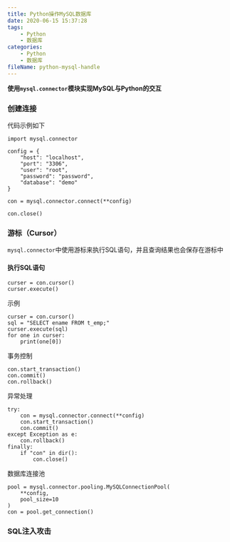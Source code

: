 ```yaml
---
title: Python操作MySQL数据库
date: 2020-06-15 15:37:28
tags:
	- Python
	- 数据库
categories:
	- Python
	- 数据库
fileName: python-mysql-handle
---
```


**使用`mysql.connector`模块实现MySQL与Python的交互**

### 创建连接

代码示例如下

```
import mysql.connector

config = {
    "host": "localhost",
    "port": "3306",
    "user": "root",
    "password": "password",
    "database": "demo"
}

con = mysql.connector.connect(**config)

con.close()
```





### 游标（Cursor）

`mysql.connector`中使用游标来执行SQL语句，并且查询结果也会保存在游标中

#### 执行SQL语句

```
curser = con.cursor()
curser.execute()
```

示例

```
curser = con.cursor()
sql = "SELECT ename FROM t_emp;"
curser.execute(sql)
for one in curser:
    print(one[0])
```



事务控制

```
con.start_transaction()
con.commit()
con.rollback()
```

异常处理

```
try:
    con = mysql.connector.connect(**config)
    con.start_transaction()
    con.commit()
except Exception as e:
    con.rollback()
finally:
    if "con" in dir():
        con.close()
```



数据库连接池

```
pool = mysql.connector.pooling.MySQLConnectionPool(
    **config,
    pool_size=10
)
con = pool.get_connection()
```



### SQL注入攻击

